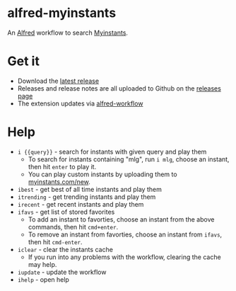 # alfred-myinstants

An [Alfred](https://www.alfredapp.com) workflow to search [Myinstants](http://www.myinstants.com).

# Get it
- Download the [latest release](https://github.com/flipxfx/alfred-myinstants/releases/latest)
- Releases and release notes are all uploaded to Github on the [releases page](https://github.com/flipxfx/alfred-myinstants/releases)
- The extension updates via [alfred-workflow](https://github.com/deanishe/alfred-workflow)

# Help
- `i {{query}}` - search for instants with given query and play them
    - To search for instants containing "mlg", run `i mlg`, choose an instant, then hit `enter` to play it.
    - You can play custom instants by uploading them to [myinstants.com/new](http://www.myinstants.com/new).
- `ibest` - get best of all time instants and play them
- `itrending` - get trending instants and play them
- `irecent` - get recent instants and play them
- `ifavs` - get list of stored favorites
    - To add an instant to favorties, choose an instant from the above commands, then hit `cmd+enter`.
    - To remove an instant from favorties, choose an instant from `ifavs`, then hit `cmd-enter`.
- `iclear` - clear the instants cache
    - If you run into any problems with the workflow, clearing the cache may help.
- `iupdate` - update the workflow
- `ihelp` - open help
